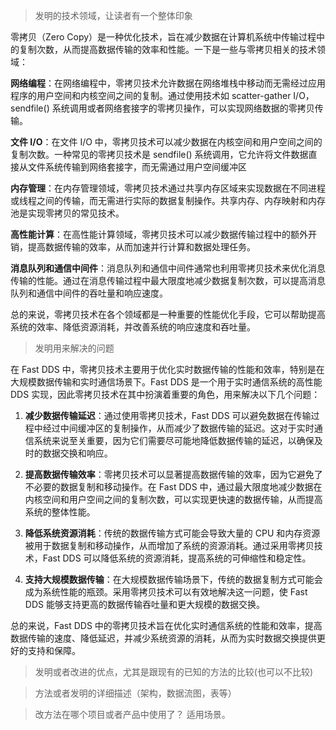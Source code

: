 



> 发明的技术领域，让读者有一个整体印象

零拷贝（Zero Copy）是一种优化技术，旨在减少数据在计算机系统中传输过程中的复制次数，从而提高数据传输的效率和性能。一下是一些与零拷贝相关的技术领域：

**网络编程**：在网络编程中，零拷贝技术允许数据在网络堆栈中移动而无需经过应用程序的用户空间和内核空间之间的复制。通过使用技术如 scatter-gather I/O，sendfile() 系统调用或者网络套接字的零拷贝操作，可以实现网络数据的零拷贝传输。

**文件 I/O**：在文件 I/O 中，零拷贝技术可以减少数据在内核空间和用户空间之间的复制次数。一种常见的零拷贝技术是 sendfile() 系统调用，它允许将文件数据直接从文件系统传输到网络套接字，而无需通过用户空间缓冲区

**内存管理**：在内存管理领域，零拷贝技术通过共享内存区域来实现数据在不同进程或线程之间的传输，而无需进行实际的数据复制操作。共享内存、内存映射和内存池是实现零拷贝的常见技术。

**高性能计算**：在高性能计算领域，零拷贝技术可以减少数据传输过程中的额外开销，提高数据传输的效率，从而加速并行计算和数据处理任务。

**消息队列和通信中间件**：消息队列和通信中间件通常也利用零拷贝技术来优化消息传输的性能。通过在消息传输过程中最大限度地减少数据复制次数，可以提高消息队列和通信中间件的吞吐量和响应速度。

总的来说，零拷贝技术在各个领域都是一种重要的性能优化手段，它可以帮助提高系统的效率、降低资源消耗，并改善系统的响应速度和吞吐量。



> 发明用来解决的问题

  
在 Fast DDS 中，零拷贝技术主要用于优化实时数据传输的性能和效率，特别是在大规模数据传输和实时通信场景下。Fast DDS 是一个用于实时通信系统的高性能 DDS 实现，因此零拷贝技术在其中扮演着重要的角色，用来解决以下几个问题：

1. **减少数据传输延迟**：通过使用零拷贝技术，Fast DDS 可以避免数据在传输过程中经过中间缓冲区的复制操作，从而减少了数据传输的延迟。这对于实时通信系统来说至关重要，因为它们需要尽可能地降低数据传输的延迟，以确保及时的数据交换和响应。
    
2. **提高数据传输效率**：零拷贝技术可以显著提高数据传输的效率，因为它避免了不必要的数据复制和移动操作。在 Fast DDS 中，通过最大限度地减少数据在内核空间和用户空间之间的复制次数，可以实现更快速的数据传输，从而提高系统的整体性能。
    
3. **降低系统资源消耗**：传统的数据传输方式可能会导致大量的 CPU 和内存资源被用于数据复制和移动操作，从而增加了系统的资源消耗。通过采用零拷贝技术，Fast DDS 可以降低系统的资源消耗，提高系统的可伸缩性和稳定性。
    
4. **支持大规模数据传输**：在大规模数据传输场景下，传统的数据复制方式可能会成为系统性能的瓶颈。采用零拷贝技术可以有效地解决这一问题，使 Fast DDS 能够支持更高的数据传输吞吐量和更大规模的数据交换。
    

总的来说，Fast DDS 中的零拷贝技术旨在优化实时通信系统的性能和效率，提高数据传输的速度、降低延迟，并减少系统资源的消耗，从而为实时数据交换提供更好的支持和保障。



> 发明或者改进的优点，尤其是跟现有的已知的方法的比较(也可以不比较)





> 方法或者发明的详细描述（架构，数据流图，表等）






> 改方法在哪个项目或者产品中使用了？ 适用场景。



